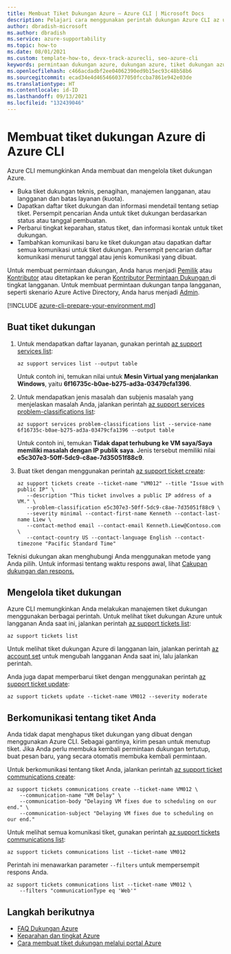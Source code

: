 ```yaml
---
title: Membuat Tiket Dukungan Azure – Azure CLI | Microsoft Docs
description: Pelajari cara menggunakan perintah dukungan Azure CLI az untuk membuat, memperbarui, dan mengelola permintaan dukungan Azure.
author: dbradish-microsoft
ms.author: dbradish
ms.service: azure-supportability
ms.topic: how-to
ms.date: 08/01/2021
ms.custom: template-how-to, devx-track-azurecli, seo-azure-cli
keywords: permintaan dukungan azure, dukungan azure, tiket dukungan azure, manajemen tiket dukungan
ms.openlocfilehash: c466acdadbf2ee04062390ed9b15ec93c48b58b6
ms.sourcegitcommit: ecad34e4d4654660377050fccba7861e942e03de
ms.translationtype: HT
ms.contentlocale: id-ID
ms.lasthandoff: 09/13/2021
ms.locfileid: "132439046"
---
```

# <a name="create-an-azure-support-ticket-in-azure-cli"></a>Membuat tiket dukungan Azure di Azure CLI

Azure CLI memungkinkan Anda membuat dan mengelola tiket dukungan Azure.

- Buka tiket dukungan teknis, penagihan, manajemen langganan, atau langganan dan batas layanan (kuota).
- Dapatkan daftar tiket dukungan dan informasi mendetail tentang setiap tiket. Persempit pencarian Anda untuk tiket dukungan berdasarkan status atau tanggal pembuatan.
- Perbarui tingkat keparahan, status tiket, dan informasi kontak untuk tiket dukungan.
- Tambahkan komunikasi baru ke tiket dukungan atau dapatkan daftar semua komunikasi untuk tiket dukungan. Persempit pencarian daftar komunikasi menurut tanggal atau jenis komunikasi yang dibuat.

Untuk membuat permintaan dukungan, Anda harus menjadi [Pemilik](/azure/role-based-access-control/built-in-roles#owner) atau [Kontributor](/azure/role-based-access-control/built-in-roles#contributor) atau ditetapkan ke peran [Kontributor Permintaan Dukungan ](/azure/role-based-access-control/built-in-roles#support-request-contributor) di tingkat langganan. Untuk membuat permintaan dukungan tanpa langganan, seperti skenario Azure Active Directory, Anda harus menjadi [Admin](/azure/active-directory/roles/permissions-reference).

[!INCLUDE [azure-cli-prepare-your-environment.md](includes/azure-cli-prepare-your-environment.md)]

## <a name="create-a-support-ticket"></a>Buat tiket dukungan

1. Untuk mendapatkan daftar layanan, gunakan perintah [az support services list](/cli/azure/ext/support/support/services#ext_support_az_support_services_list):

   ```azurecli
   az support services list --output table
   ```

   Untuk contoh ini, temukan nilai untuk **Mesin Virtual yang menjalankan Windows**, yaitu **6f16735c-b0ae-b275-ad3a-03479cfa1396**.

1. Untuk mendapatkan jenis masalah dan subjenis masalah yang menjelaskan masalah Anda, jalankan perintah [az support services problem-classifications list](/cli/azure/ext/support/support/services/problem-classifications#ext_support_az_support_services_problem_classifications_list):

   ```azurecli
   az support services problem-classifications list --service-name 6f16735c-b0ae-b275-ad3a-03479cfa1396 --output table
   ```

   Untuk contoh ini, temukan **Tidak dapat terhubung ke VM saya/Saya memiliki masalah dengan IP publik saya**. Jenis tersebut memiliki nilai **e5c307e3-50ff-5dc9-c8ae-7d35051f88c9**.

1. Buat tiket dengan menggunakan perintah [az support ticket create](/cli/azure/ext/support/support/tickets#ext_support_az_support_tickets_create):

   ```azurecli
   az support tickets create --ticket-name "VM012" --title "Issue with public IP" \
      --description "This ticket involves a public IP address of a VM." \
      --problem-classification e5c307e3-50ff-5dc9-c8ae-7d35051f88c9 \
      --severity minimal --contact-first-name Kenneth --contact-last-name Liew \
      --contact-method email --contact-email Kenneth.Liew@Contoso.com \
      --contact-country US --contact-language English --contact-timezone "Pacific Standard Time"
   ```

Teknisi dukungan akan menghubungi Anda menggunakan metode yang Anda pilih. Untuk informasi tentang waktu respons awal, lihat [Cakupan dukungan dan respons.](/support/plans/response/)

## <a name="manage-support-tickets"></a>Mengelola tiket dukungan

Azure CLI memungkinkan Anda melakukan manajemen tiket dukungan menggunakan berbagai perintah. Untuk melihat tiket dukungan Azure untuk langganan Anda saat ini, jalankan perintah [az support tickets list](/cli/azure/ext/support/support/tickets#ext_support_az_support_tickets_list):

```azurecli
az support tickets list
```

Untuk melihat tiket dukungan Azure di langganan lain, jalankan perintah [az account set](/cli/azure/account#az_account_set) untuk mengubah langganan Anda saat ini, lalu jalankan perintah.

Anda juga dapat memperbarui tiket dengan menggunakan perintah [az support ticket update](/cli/azure/ext/support/support/tickets#ext_support_az_support_tickets_update):

```azurecli
az support tickets update --ticket-name VM012 --severity moderate
```

## <a name="communicate-about-your-ticket"></a>Berkomunikasi tentang tiket Anda

Anda tidak dapat menghapus tiket dukungan yang dibuat dengan menggunakan Azure CLI. Sebagai gantinya, kirim pesan untuk menutup tiket. Jika Anda perlu membuka kembali permintaan dukungan tertutup, buat pesan baru, yang secara otomatis membuka kembali permintaan.

Untuk berkomunikasi tentang tiket Anda, jalankan perintah [az support ticket communications create](/cli/azure/ext/support/support/tickets/communications#ext_support_az_support_tickets_communications_create):

```azurecli
az support tickets communications create --ticket-name VM012 \
    --communication-name "VM Delay" \
    --communication-body "Delaying VM fixes due to scheduling on our end." \
    --communication-subject "Delaying VM fixes due to scheduling on our end."
```

Untuk melihat semua komunikasi tiket, gunakan perintah [az support tickets communications list](/cli/azure/ext/support/support/tickets/communications#ext_support_az_support_tickets_communications_list):

```azurecli
az support tickets communications list --ticket-name VM012
```

Perintah ini menawarkan parameter `--filters` untuk mempersempit respons Anda.

```azurecli
az support tickets communications list --ticket-name VM012 \
    --filters "communicationType eq 'Web'"
```

## <a name="next-steps"></a>Langkah berikutnya

- [FAQ Dukungan Azure](https://azure.microsoft.com/support/faq/)
- [Keparahan dan tingkat Azure](https://azure.microsoft.com/support/plans/response/)
- [Cara membuat tiket dukungan melalui portal Azure](/azure/azure-portal/supportability/how-to-create-azure-support-request)
